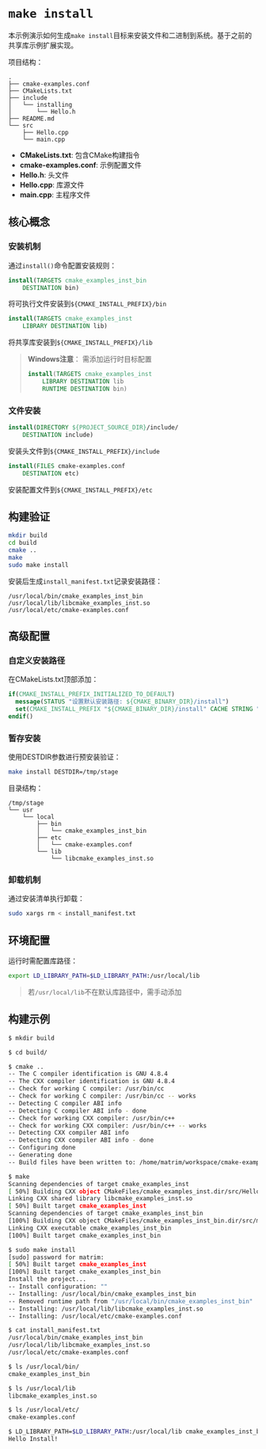 # `make install`

本示例演示如何生成`make install`目标来安装文件和二进制到系统。基于之前的共享库示例扩展实现。

项目结构：

```
.  
├── cmake-examples.conf
├── CMakeLists.txt
├── include
│   └── installing
│       └── Hello.h
├── README.md
└── src
    ├── Hello.cpp
    └── main.cpp
```

- **CMakeLists.txt**: 包含CMake构建指令
- **cmake-examples.conf**: 示例配置文件
- **Hello.h**: 头文件
- **Hello.cpp**: 库源文件
- **main.cpp**: 主程序文件

## 核心概念

### 安装机制

通过`install()`命令配置安装规则：

```cmake
install(TARGETS cmake_examples_inst_bin
    DESTINATION bin)
```

将可执行文件安装到`${CMAKE_INSTALL_PREFIX}/bin`

```cmake
install(TARGETS cmake_examples_inst
    LIBRARY DESTINATION lib)
```

将共享库安装到`${CMAKE_INSTALL_PREFIX}/lib`

> **Windows注意**：
> 需添加运行时目标配置
> ```cmake
> install(TARGETS cmake_examples_inst
>     LIBRARY DESTINATION lib
>     RUNTIME DESTINATION bin)
> ```

### 文件安装

```cmake
install(DIRECTORY ${PROJECT_SOURCE_DIR}/include/
    DESTINATION include)
```

安装头文件到`${CMAKE_INSTALL_PREFIX}/include`

```cmake
install(FILES cmake-examples.conf
    DESTINATION etc)
```

安装配置文件到`${CMAKE_INSTALL_PREFIX}/etc`

## 构建验证

```bash
mkdir build
cd build
cmake ..
make
sudo make install
```

安装后生成`install_manifest.txt`记录安装路径：

```
/usr/local/bin/cmake_examples_inst_bin
/usr/local/lib/libcmake_examples_inst.so
/usr/local/etc/cmake-examples.conf
```

## 高级配置

### 自定义安装路径

在CMakeLists.txt顶部添加：

```cmake
if(CMAKE_INSTALL_PREFIX_INITIALIZED_TO_DEFAULT)
  message(STATUS "设置默认安装路径: ${CMAKE_BINARY_DIR}/install")
  set(CMAKE_INSTALL_PREFIX "${CMAKE_BINARY_DIR}/install" CACHE STRING "make install路径" FORCE)
endif()
```

### 暂存安装

使用DESTDIR参数进行预安装验证：

```bash
make install DESTDIR=/tmp/stage
```

目录结构：

```
/tmp/stage
└── usr
    └── local
        ├── bin
        │   └── cmake_examples_inst_bin
        ├── etc
        │   └── cmake-examples.conf
        └── lib
            └── libcmake_examples_inst.so
```

### 卸载机制

通过安装清单执行卸载：

```bash
sudo xargs rm < install_manifest.txt
```

## 环境配置

运行时需配置库路径：
```bash
export LD_LIBRARY_PATH=$LD_LIBRARY_PATH:/usr/local/lib
```

> 若`/usr/local/lib`不在默认库路径中，需手动添加

## 构建示例

```bash
$ mkdir build

$ cd build/

$ cmake ..
-- The C compiler identification is GNU 4.8.4
-- The CXX compiler identification is GNU 4.8.4
-- Check for working C compiler: /usr/bin/cc
-- Check for working C compiler: /usr/bin/cc -- works
-- Detecting C compiler ABI info
-- Detecting C compiler ABI info - done
-- Check for working CXX compiler: /usr/bin/c++
-- Check for working CXX compiler: /usr/bin/c++ -- works
-- Detecting CXX compiler ABI info
-- Detecting CXX compiler ABI info - done
-- Configuring done
-- Generating done
-- Build files have been written to: /home/matrim/workspace/cmake-examples/01-basic/E-installing/build

$ make
Scanning dependencies of target cmake_examples_inst
[ 50%] Building CXX object CMakeFiles/cmake_examples_inst.dir/src/Hello.cpp.o
Linking CXX shared library libcmake_examples_inst.so
[ 50%] Built target cmake_examples_inst
Scanning dependencies of target cmake_examples_inst_bin
[100%] Building CXX object CMakeFiles/cmake_examples_inst_bin.dir/src/main.cpp.o
Linking CXX executable cmake_examples_inst_bin
[100%] Built target cmake_examples_inst_bin

$ sudo make install
[sudo] password for matrim:
[ 50%] Built target cmake_examples_inst
[100%] Built target cmake_examples_inst_bin
Install the project...
-- Install configuration: ""
-- Installing: /usr/local/bin/cmake_examples_inst_bin
-- Removed runtime path from "/usr/local/bin/cmake_examples_inst_bin"
-- Installing: /usr/local/lib/libcmake_examples_inst.so
-- Installing: /usr/local/etc/cmake-examples.conf

$ cat install_manifest.txt
/usr/local/bin/cmake_examples_inst_bin
/usr/local/lib/libcmake_examples_inst.so
/usr/local/etc/cmake-examples.conf

$ ls /usr/local/bin/
cmake_examples_inst_bin

$ ls /usr/local/lib
libcmake_examples_inst.so

$ ls /usr/local/etc/
cmake-examples.conf

$ LD_LIBRARY_PATH=$LD_LIBRARY_PATH:/usr/local/lib cmake_examples_inst_bin
Hello Install!
```
